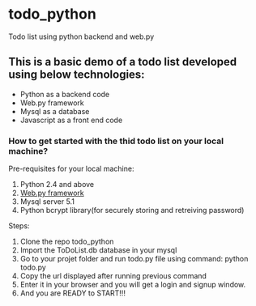 todo_python
===========

Todo list using python backend and web.py

<h2>This is a basic demo of a todo list developed using below technologies:</h2>
<ul>
<li>Python as a backend code</li>
<li>Web.py framework</li>
<li>Mysql as a database</li>
<li>Javascript as a front end code</li>
</ul>

<h3>How to get started with the thid todo list on your local machine?</h3>
Pre-requisites for your local machine:
<ol>
<li>Python 2.4 and above</li>
<li><a href="http://webpy.org/">Web.py framework</a></li>
<li>Mysql server 5.1</li>
<li>Python bcrypt library(for securely storing and retreiving password)</li>
</ol>

Steps:
<ol>
<li>Clone the repo todo_python</li>
<li>Import the ToDoList.db database in your mysql</li>
<li>Go to your projet folder and run todo.py file using command: python todo.py</li>
<li>Copy the url displayed after running previous command</li>
<li>Enter it in your browser and you will get a login and signup window.</li>
<li>And you are READY to START!!!</li>
</ol>

